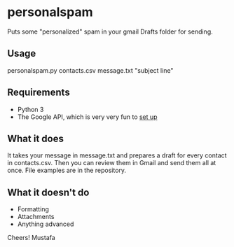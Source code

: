 # personalspam
Puts some "personalized" spam in your gmail Drafts folder for sending.

## Usage
personalspam.py contacts.csv message.txt "subject line"

## Requirements
- Python 3
- The Google API, which is very very fun to [set up](https://developers.google.com/gmail/api/quickstart/python)

## What it does
It takes your message in message.txt and prepares a draft for every contact in contacts.csv. Then you can review them in Gmail and send them all at once. File examples are in the repository.

## What it doesn't do
- Formatting
- Attachments
- Anything advanced

Cheers!
Mustafa
